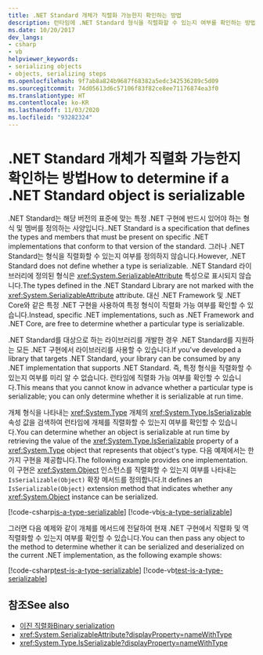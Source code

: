 ```yaml
---
title: .NET Standard 개체가 직렬화 가능한지 확인하는 방법
description: 런타임에 .NET Standard 형식을 직렬화할 수 있는지 여부를 확인하는 방법을 보여 줍니다.
ms.date: 10/20/2017
dev_langs:
- csharp
- vb
helpviewer_keywords:
- serializing objects
- objects, serializing steps
ms.openlocfilehash: 9f7ab8a824b9687f68382a5edc342536289c5d09
ms.sourcegitcommit: 74d05613d6c57106f83f82ce8ee71176874ea3f0
ms.translationtype: HT
ms.contentlocale: ko-KR
ms.lasthandoff: 11/03/2020
ms.locfileid: "93282324"
---
```

# <a name="how-to-determine-if-a-net-standard-object-is-serializable"></a><span data-ttu-id="a28e1-103">.NET Standard 개체가 직렬화 가능한지 확인하는 방법</span><span class="sxs-lookup"><span data-stu-id="a28e1-103">How to determine if a .NET Standard object is serializable</span></span>

<span data-ttu-id="a28e1-104">.NET Standard는 해당 버전의 표준에 맞는 특정 .NET 구현에 반드시 있어야 하는 형식 및 멤버를 정의하는 사양입니다.</span><span class="sxs-lookup"><span data-stu-id="a28e1-104">.NET Standard is a specification that defines the types and members that must be present on specific .NET implementations that conform to that version of the standard.</span></span> <span data-ttu-id="a28e1-105">그러나 .NET Standard는 형식을 직렬화할 수 있는지 여부를 정의하지 않습니다.</span><span class="sxs-lookup"><span data-stu-id="a28e1-105">However, .NET Standard does not define whether a type is serializable.</span></span> <span data-ttu-id="a28e1-106">.NET Standard 라이브러리에 정의된 형식은 <xref:System.SerializableAttribute> 특성으로 표시되지 않습니다.</span><span class="sxs-lookup"><span data-stu-id="a28e1-106">The types defined in the .NET Standard Library are not marked with the <xref:System.SerializableAttribute> attribute.</span></span> <span data-ttu-id="a28e1-107">대신 .NET Framework 및 .NET Core와 같은 특정 .NET 구현을 사용하여 특정 형식이 직렬화 가능 여부를 확인할 수 있습니다.</span><span class="sxs-lookup"><span data-stu-id="a28e1-107">Instead, specific .NET implementations, such as .NET Framework and .NET Core, are free to determine whether a particular type is serializable.</span></span>

<span data-ttu-id="a28e1-108">.NET Standard를 대상으로 하는 라이브러리를 개발한 경우 .NET Standard를 지원하는 모든 .NET 구현에서 라이브러리를 사용할 수 있습니다.</span><span class="sxs-lookup"><span data-stu-id="a28e1-108">If you've developed a library that targets .NET Standard, your library can be consumed by any .NET implementation that supports .NET Standard.</span></span> <span data-ttu-id="a28e1-109">즉, 특정 형식을 직렬화할 수 있는지 여부를 미리 알 수 없습니다. 런타임에 직렬화 가능 여부를 확인할 수 있습니다.</span><span class="sxs-lookup"><span data-stu-id="a28e1-109">This means that you cannot know in advance whether a particular type is serializable; you can only determine whether it is serializable at run time.</span></span>

<span data-ttu-id="a28e1-110">개체 형식을 나타내는 <xref:System.Type> 개체의 <xref:System.Type.IsSerializable> 속성 값을 검색하여 런타임에 개체를 직렬화할 수 있는지 여부를 확인할 수 있습니다.</span><span class="sxs-lookup"><span data-stu-id="a28e1-110">You can determine whether an object is serializable at run time by retrieving the value of the <xref:System.Type.IsSerializable> property of a <xref:System.Type> object that represents that object's type.</span></span> <span data-ttu-id="a28e1-111">다음 예제에서는 한 가지 구현을 제공합니다.</span><span class="sxs-lookup"><span data-stu-id="a28e1-111">The following example provides one implementation.</span></span> <span data-ttu-id="a28e1-112">이 구현은 <xref:System.Object> 인스턴스를 직렬화할 수 있는지 여부를 나타내는 `IsSerializable(Object)` 확장 메서드를 정의합니다.</span><span class="sxs-lookup"><span data-stu-id="a28e1-112">It defines an `IsSerializable(Object)` extension method that indicates whether any <xref:System.Object> instance can be serialized.</span></span>

[!code-csharp[is-a-type-serializable](~/samples/snippets/standard/serialization/is-serializable/csharp/program.cs#2)]
[!code-vb[is-a-type-serializable](~/samples/snippets/standard/serialization/is-serializable/vb/library.vb#2)]

<span data-ttu-id="a28e1-113">그러면 다음 예제와 같이 개체를 메서드에 전달하여 현재 .NET 구현에서 직렬화 및 역직렬화할 수 있는지 여부를 확인할 수 있습니다.</span><span class="sxs-lookup"><span data-stu-id="a28e1-113">You can then pass any object to the method to determine whether it can be serialized and deserialized on the current .NET implementation, as the following example shows:</span></span>

[!code-csharp[test-is-a-type-serializable](~/samples/snippets/standard/serialization/is-serializable/csharp/program.cs#1)]
[!code-vb[test-is-a-type-serializable](~/samples/snippets/standard/serialization/is-serializable/vb/program.vb#1)]

## <a name="see-also"></a><span data-ttu-id="a28e1-114">참조</span><span class="sxs-lookup"><span data-stu-id="a28e1-114">See also</span></span>

- [<span data-ttu-id="a28e1-115">이진 직렬화</span><span class="sxs-lookup"><span data-stu-id="a28e1-115">Binary serialization</span></span>](binary-serialization.md)
- <xref:System.SerializableAttribute?displayProperty=nameWithType>
- <xref:System.Type.IsSerializable?displayProperty=nameWithType>
